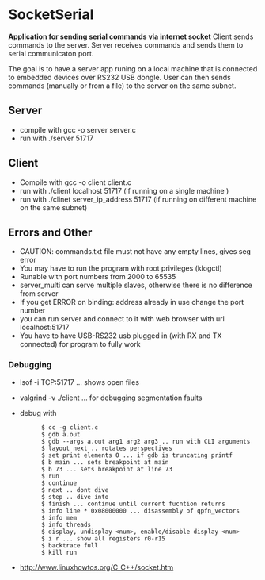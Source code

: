 # SocketSerial #

**Application for sending serial commands via internet socket**
Client sends commands to the server.
Server receives commands and sends them to serial communicaton port.

The goal is to have a server app runing on a local machine that is connected to embedded devices over RS232 USB dongle.
User can then sends commands (manually or from a file) to the server on the same subnet.


## Server ##
- compile with gcc -o server server.c
- run with ./server 51717


## Client ## 
- Compile with gcc -o client client.c 
- run with ./client localhost 51717 (if running on a single machine )
- run with ./clinet server_ip_address 51717 (if running on different machine on the same subnet)


## Errors and Other ##
- CAUTION: commands.txt file must not have any empty lines, gives seg error
- You may have to run the program with root privileges (klogctl)
- Runable with port numbers from 2000 to 65535
- server_multi can serve multiple slaves, otherwise there is no difference from server 
- If you get ERROR on binding: address already in use change the port number 
- you can run server and connect to it with web browser with url localhost:51717 
- You have to have USB-RS232 usb plugged in (with RX and TX connected) for program to fully work 
### Debugging ###
- lsof -i TCP:51717 ... shows open files
- valgrind -v ./client ... for debugging segmentation faults
- debug with 

            $ cc -g client.c
            $ gdb a.out
            $ gdb --args a.out arg1 arg2 arg3 .. run with CLI arguments
            $ layout next .. rotates perspectives
            $ set print elements 0 ... if gdb is truncating printf 
            $ b main ... sets breakpoint at main
            $ b 73 ... sets breakpoint at line 73
            $ run
            $ continue
            $ next .. dont dive 
            $ step .. dive into 
            $ finish ... continue until current fucntion returns 
            $ info line * 0x08000000 ... disassembly of qpfn_vectors
            $ info mem 
            $ info threads
            $ display, undisplay <num>, enable/disable display <num>
            $ i r ... show all registers r0-r15
            $ backtrace full
            $ kill run

-  http://www.linuxhowtos.org/C_C++/socket.htm
